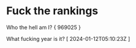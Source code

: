 # Fuck the rankings

Who the hell am I?
{ 969025 }

What fucking year is it?
[ 2024-01-12T05:10:23Z ]
